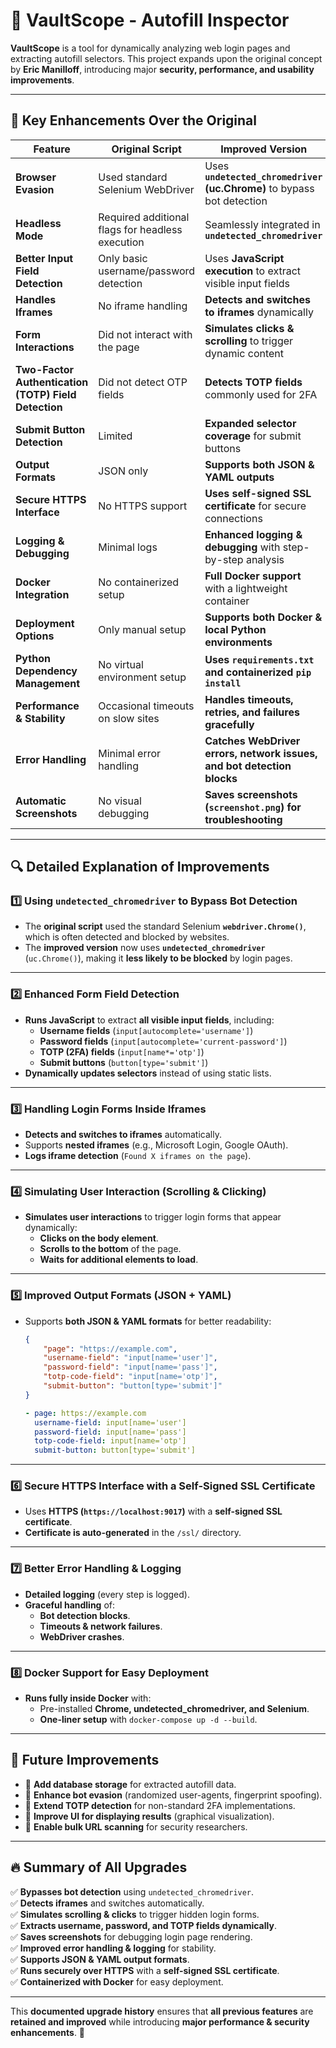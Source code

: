 # 🔐 VaultScope - Autofill Inspector

**VaultScope** is a tool for dynamically analyzing web login pages and extracting autofill selectors. This project expands upon the original concept by **Eric Manilloff**, introducing major **security, performance, and usability improvements**.

---

## 🚀 Key Enhancements Over the Original

| **Feature** | **Original Script** | **Improved Version** |
|------------|-----------------|-----------------|
| **Browser Evasion** | Used standard Selenium WebDriver | Uses **`undetected_chromedriver` (uc.Chrome)** to bypass bot detection |
| **Headless Mode** | Required additional flags for headless execution | Seamlessly integrated in **`undetected_chromedriver`** |
| **Better Input Field Detection** | Only basic username/password detection | Uses **JavaScript execution** to extract visible input fields |
| **Handles Iframes** | No iframe handling | **Detects and switches to iframes** dynamically |
| **Form Interactions** | Did not interact with the page | **Simulates clicks & scrolling** to trigger dynamic content |
| **Two-Factor Authentication (TOTP) Field Detection** | Did not detect OTP fields | **Detects TOTP fields** commonly used for 2FA |
| **Submit Button Detection** | Limited | **Expanded selector coverage** for submit buttons |
| **Output Formats** | JSON only | **Supports both JSON & YAML outputs** |
| **Secure HTTPS Interface** | No HTTPS support | **Uses self-signed SSL certificate** for secure connections |
| **Logging & Debugging** | Minimal logs | **Enhanced logging & debugging** with step-by-step analysis |
| **Docker Integration** | No containerized setup | **Full Docker support** with a lightweight container |
| **Deployment Options** | Only manual setup | **Supports both Docker & local Python environments** |
| **Python Dependency Management** | No virtual environment setup | **Uses `requirements.txt` and containerized `pip install`** |
| **Performance & Stability** | Occasional timeouts on slow sites | **Handles timeouts, retries, and failures gracefully** |
| **Error Handling** | Minimal error handling | **Catches WebDriver errors, network issues, and bot detection blocks** |
| **Automatic Screenshots** | No visual debugging | **Saves screenshots (`screenshot.png`) for troubleshooting** |

---

## 🔍 Detailed Explanation of Improvements

### 1️⃣ Using `undetected_chromedriver` to Bypass Bot Detection
- The **original script** used the standard Selenium **`webdriver.Chrome()`**, which is often detected and blocked by websites.
- The **improved version** now uses **`undetected_chromedriver`** (`uc.Chrome()`), making it **less likely to be blocked** by login pages.

---

### 2️⃣ Enhanced Form Field Detection
- **Runs JavaScript** to extract **all visible input fields**, including:
  - **Username fields** (`input[autocomplete='username']`)
  - **Password fields** (`input[autocomplete='current-password']`)
  - **TOTP (2FA) fields** (`input[name*='otp']`)
  - **Submit buttons** (`button[type='submit']`)
- **Dynamically updates selectors** instead of using static lists.

---

### 3️⃣ Handling Login Forms Inside Iframes
- **Detects and switches to iframes** automatically.
- Supports **nested iframes** (e.g., Microsoft Login, Google OAuth).
- **Logs iframe detection** (`Found X iframes on the page`).

---

### 4️⃣ Simulating User Interaction (Scrolling & Clicking)
- **Simulates user interactions** to trigger login forms that appear dynamically:
  - **Clicks on the body element**.
  - **Scrolls to the bottom** of the page.
  - **Waits for additional elements to load**.

---

### 5️⃣ Improved Output Formats (JSON + YAML)
- Supports **both JSON & YAML formats** for better readability:
  ```json
  {
      "page": "https://example.com",
      "username-field": "input[name='user']",
      "password-field": "input[name='pass']",
      "totp-code-field": "input[name='otp']",
      "submit-button": "button[type='submit']"
  }
  ```
  ```yaml
  - page: https://example.com
    username-field: input[name='user']
    password-field: input[name='pass']
    totp-code-field: input[name='otp']
    submit-button: button[type='submit']
  ```

---

### 6️⃣ Secure HTTPS Interface with a Self-Signed SSL Certificate
- Uses **HTTPS (`https://localhost:9017`)** with a **self-signed SSL certificate**.
- **Certificate is auto-generated** in the `/ssl/` directory.

---

### 7️⃣ Better Error Handling & Logging
- **Detailed logging** (every step is logged).
- **Graceful handling** of:
  - **Bot detection blocks**.
  - **Timeouts & network failures**.
  - **WebDriver crashes**.

---

### 8️⃣ Docker Support for Easy Deployment
- **Runs fully inside Docker** with:
  - Pre-installed **Chrome, undetected_chromedriver, and Selenium**.
  - **One-liner setup** with `docker-compose up -d --build`.

---

## 🔮 Future Improvements
- 🔹 **Add database storage** for extracted autofill data.
- 🔹 **Enhance bot evasion** (randomized user-agents, fingerprint spoofing).
- 🔹 **Extend TOTP detection** for non-standard 2FA implementations.
- 🔹 **Improve UI for displaying results** (graphical visualization).
- 🔹 **Enable bulk URL scanning** for security researchers.

---

## 🔥 Summary of All Upgrades
✅ **Bypasses bot detection** using `undetected_chromedriver`.  
✅ **Detects iframes** and switches automatically.  
✅ **Simulates scrolling & clicks** to trigger hidden login forms.  
✅ **Extracts username, password, and TOTP fields dynamically**.  
✅ **Saves screenshots** for debugging login page rendering.  
✅ **Improved error handling & logging** for stability.  
✅ **Supports JSON & YAML output formats**.  
✅ **Runs securely over HTTPS** with a **self-signed SSL certificate**.  
✅ **Containerized with Docker** for easy deployment.  


---

This **documented upgrade history** ensures that **all previous features** are **retained and improved** while introducing **major performance & security enhancements**. 🚀
